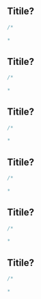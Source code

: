 ## Titile?
```c#
/*
	
*
```

## Titile?
```c#
/*
	
*
```

## Titile?
```c#
/*
	
*
```

## Titile?
```c#
/*
	
*
```

## Titile?
```c#
/*
	
*
```

## Titile?
```c#
/*
	
*
```